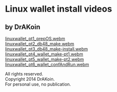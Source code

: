 # Linux wallet install videos  
## by DrAKoin

[linuxwallet_pt1_prepOS.webm](https://raw.githubusercontent.com/drakoin/drakoin-misc/master/linuxwalletvideos/linuxwallet_pt1_prepOS.webm "1st video")  
[linuxwallet_pt2_db48_make.webm](https://raw.githubusercontent.com/drakoin/drakoin-misc/master/linuxwalletvideos/ "2nd video")  
[linuxwallet_pt3_db48_make-install.webm](https://raw.githubusercontent.com/drakoin/drakoin-misc/master/linuxwalletvideos/ "3rd video")  
[linuxwallet_pt4_wallet_make-pt1.webm](https://raw.githubusercontent.com/drakoin/drakoin-misc/master/linuxwalletvideos/ "4th video")  
[linuxwallet_pt5_wallet_make-pt2.webm](https://raw.githubusercontent.com/drakoin/drakoin-misc/master/linuxwalletvideos/ "5th video")  
[linuxwallet_pt6_wallet_confAndRun.webm](https://raw.githubusercontent.com/drakoin/drakoin-misc/master/linuxwalletvideos/ "6th video")  

All rights reserved.  
Copyright 2014 DrAKoin.  
For personal use, no publication.   

